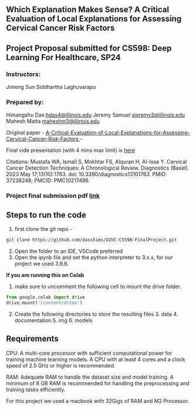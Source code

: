 ## Which Explanation Makes Sense? A Critical Evaluation of Local Explanations for Assessing Cervical Cancer Risk Factors


## Project Proposal submitted for CS598: Deep Learning For Healthcare, SP24



### Instructors:
Jimeng Sun
Siddhartha Laghuvarapu



### Prepared by:
Himangshu Das 				hdas4@illinois.edu
Jeremy Samuel 				sjeremy3@illinois.edu
Mahesh Matta 				maheshm3@illinois.edu


Original paper - [A-Critical-Evaluation-of-Local-Explanations-for-Assessing-Cervical-Cancer-Risk-Factors ](https://github.com/cwayad/Local-Explanations-for-Cervical-Cancer)- 

Final vide presentation (with 4 mins max limit) is [here](https://www.youtube.com/watch?v=u5HodTM6R_c&t=39s&ab_channel=HimangshuDas)

Citations: 
Mustafa WA, Ismail S, Mokhtar FS, Alquran H, Al-Issa Y. Cervical Cancer Detection Techniques: A Chronological Review. Diagnostics (Basel). 2023 May 17;13(10):1763. doi: 10.3390/diagnostics13101763. PMID: 37238248; PMCID: PMC10217496.


### Project final submission pdf [link](https://drive.google.com/file/d/1D3bnWSwrOxj5OQu5Rn6EXp6paI61l_5l/view?usp=sharing)


## Steps to run the code

1. first clone the git repo -
```bash
git clone https://github.com/dasshims/UIUC-CS598-FinalProject.git
```
2. Open the folder to an IDE, VSCode preferred 
3. Open the ipynb file and set the python interpreter to 3.x.x, for our project we used 3.9.6.

**If you are running this on Colab** 
1. make sure to uncomment the following cell to mount the drive folder.
```python
from google.colab import drive
drive.mount('/content/drive')
```
2. Create the following directories to store the resulting files
   3. data
   4. documentation
   5. img
   6. models


## Requirements

CPU: A multi-core processor with sufficient computational power for training machine learning models. A CPU with at least 4 cores and a clock speed of 2.5 GHz or higher is recommended.

RAM: Adequate RAM to handle the dataset size and model training. A minimum of 8 GB RAM is recommended for handling the preprocessing and training tasks efficiently.

For this project we used a macbook with 32Gigs of RAM and M2 Processor.
